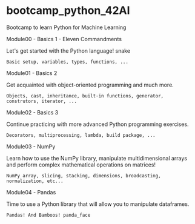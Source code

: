 # bootcamp_python_42AI
 Bootcamp to learn Python for Machine Learning


Module00 - Basics 1 - Eleven Commandments

Let's get started with the Python language! snake

    Basic setup, variables, types, functions, ...

Module01 - Basics 2

Get acquainted with object-oriented programming and much more.

    Objects, cast, inheritance, built-in functions, generator, construtors, iterator, ...

Module02 - Basics 3

Continue practicing with more advanced Python programming exercises.

    Decorators, multiprocessing, lambda, build package, ...

Module03 - NumPy

Learn how to use the NumPy library, manipulate multidimensional arrays and perform complex mathematical operations on matrices!

    NumPy array, slicing, stacking, dimensions, broadcasting, normalization, etc...

Module04 - Pandas

Time to use a Python library that will allow you to manipulate dataframes.

    Pandas! And Bamboos! panda_face

